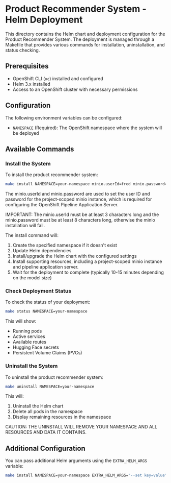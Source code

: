 # Product Recommender System - Helm Deployment

This directory contains the Helm chart and deployment configuration for the Product Recommender System. The deployment is managed through a Makefile that provides various commands for installation, uninstallation, and status checking.

## Prerequisites

- OpenShift CLI (`oc`) installed and configured
- Helm 3.x installed
- Access to an OpenShift cluster with necessary permissions

## Configuration

The following environment variables can be configured:

- `NAMESPACE` (Required): The OpenShift namespace where the system will be deployed

## Available Commands

### Install the System

To install the product recommender system:

```bash
make install NAMESPACE=your-namespace minio.userId=fred minio.password=pass01
```

The minio.userId and minio.password are used to set the user ID and password for the project-scoped minio instance, which is required for configuring the
OpenShift Pipeline Application Server.

IMPORTANT: The minio.userId must be at least 3 characters long and the minio.password must be at least 8 characters long, otherwise the minio installation will fail.

The install command will:

1. Create the specified namespace if it doesn't exist
2. Update Helm dependencies
3. Install/upgrade the Helm chart with the configured settings
4. Install supporting resources, including a project-scoped minio instance and pipeline application server.
5. Wait for the deployment to complete (typically 10-15 minutes depending on the model size)

### Check Deployment Status

To check the status of your deployment:

```bash
make status NAMESPACE=your-namespace
```

This will show:

- Running pods
- Active services
- Available routes
- Hugging Face secrets
- Persistent Volume Claims (PVCs)

### Uninstall the System

To uninstall the product recommender system:

```bash
make uninstall NAMESPACE=your-namespace
```

This will:

1. Uninstall the Helm chart
2. Delete all pods in the namespace
3. Display remaining resources in the namespace

CAUTION: THE UNINSTALL WILL REMOVE YOUR NAMESPACE AND ALL RESOURCES AND DATA IT CONTAINS.

## Additional Configuration

You can pass additional Helm arguments using the `EXTRA_HELM_ARGS` variable:

```bash
make install NAMESPACE=your-namespace EXTRA_HELM_ARGS="--set key=value"
```
